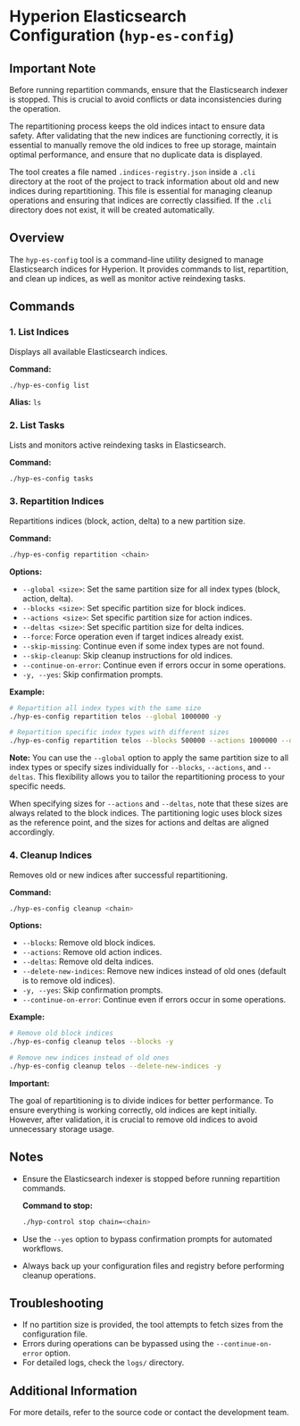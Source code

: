 # Hyperion Elasticsearch Configuration (`hyp-es-config`)

## Important Note

Before running repartition commands, ensure that the Elasticsearch indexer is stopped. This is crucial to avoid conflicts or data inconsistencies during the operation.

The repartitioning process keeps the old indices intact to ensure data safety. After validating that the new indices are functioning correctly, it is essential to manually remove the old indices to free up storage, maintain optimal performance, and ensure that no duplicate data is displayed.

The tool creates a file named `.indices-registry.json` inside a `.cli` directory at the root of the project to track information about old and new indices during repartitioning. This file is essential for managing cleanup operations and ensuring that indices are correctly classified. If the `.cli` directory does not exist, it will be created automatically.

## Overview

The `hyp-es-config` tool is a command-line utility designed to manage Elasticsearch indices for Hyperion. It provides commands to list, repartition, and clean up indices, as well as monitor active reindexing tasks.

## Commands

### 1. List Indices

Displays all available Elasticsearch indices.

**Command:**

```bash
./hyp-es-config list
```

**Alias:** `ls`

### 2. List Tasks

Lists and monitors active reindexing tasks in Elasticsearch.

**Command:**

```bash
./hyp-es-config tasks
```

### 3. Repartition Indices

Repartitions indices (block, action, delta) to a new partition size.

**Command:**

```bash
./hyp-es-config repartition <chain>
```

**Options:**

- `--global <size>`: Set the same partition size for all index types (block, action, delta).
- `--blocks <size>`: Set specific partition size for block indices.
- `--actions <size>`: Set specific partition size for action indices.
- `--deltas <size>`: Set specific partition size for delta indices.
- `--force`: Force operation even if target indices already exist.
- `--skip-missing`: Continue even if some index types are not found.
- `--skip-cleanup`: Skip cleanup instructions for old indices.
- `--continue-on-error`: Continue even if errors occur in some operations.
- `-y, --yes`: Skip confirmation prompts.

**Example:**

```bash
# Repartition all index types with the same size
./hyp-es-config repartition telos --global 1000000 -y

# Repartition specific index types with different sizes
./hyp-es-config repartition telos --blocks 500000 --actions 1000000 --deltas 750000 -y
```

**Note:**
You can use the `--global` option to apply the same partition size to all index types or specify sizes individually for `--blocks`, `--actions`, and `--deltas`. This flexibility allows you to tailor the repartitioning process to your specific needs.

When specifying sizes for `--actions` and `--deltas`, note that these sizes are always related to the block indices. The partitioning logic uses block sizes as the reference point, and the sizes for actions and deltas are aligned accordingly.

### 4. Cleanup Indices

Removes old or new indices after successful repartitioning.

**Command:**

```bash
./hyp-es-config cleanup <chain>
```

**Options:**

- `--blocks`: Remove old block indices.
- `--actions`: Remove old action indices.
- `--deltas`: Remove old delta indices.
- `--delete-new-indices`: Remove new indices instead of old ones (default is to remove old indices).
- `-y, --yes`: Skip confirmation prompts.
- `--continue-on-error`: Continue even if errors occur in some operations.

**Example:**

```bash
# Remove old block indices
./hyp-es-config cleanup telos --blocks -y

# Remove new indices instead of old ones
./hyp-es-config cleanup telos --delete-new-indices -y
```

**Important:**

The goal of repartitioning is to divide indices for better performance. To ensure everything is working correctly, old indices are kept initially. However, after validation, it is crucial to remove old indices to avoid unnecessary storage usage.

## Notes

- Ensure the Elasticsearch indexer is stopped before running repartition commands.

  **Command to stop:**

  ```bash
  ./hyp-control stop chain=<chain>
  ```

- Use the `--yes` option to bypass confirmation prompts for automated workflows.
- Always back up your configuration files and registry before performing cleanup operations.

## Troubleshooting

- If no partition size is provided, the tool attempts to fetch sizes from the configuration file.
- Errors during operations can be bypassed using the `--continue-on-error` option.
- For detailed logs, check the `logs/` directory.

## Additional Information

For more details, refer to the source code or contact the development team.
